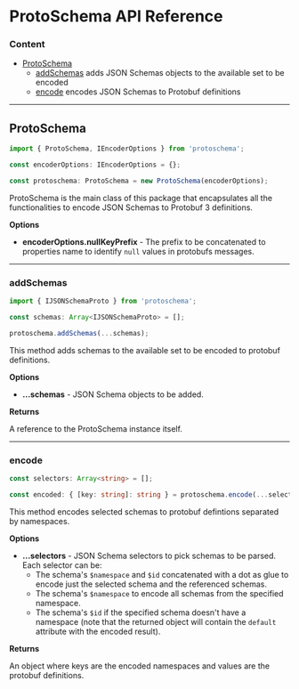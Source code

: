 # ProtoSchema API Reference

### Content

* [ProtoSchema](#ProtoSchema)
	* [addSchemas](#ProtoSchema+addSchemas) adds JSON Schemas objects to the available set to be encoded
	* [encode](#ProtoSchema+encode) encodes JSON Schemas to Protobuf definitions

----------------------

<a name="ProtoSchema"></a>

## ProtoSchema

```typescript
import { ProtoSchema, IEncoderOptions } from 'protoschema';

const encoderOptions: IEncoderOptions = {};

const protoschema: ProtoSchema = new ProtoSchema(encoderOptions);
```

ProtoSchema is the main class of this package that encapsulates all the functionalities to encode JSON Schemas to Protobuf 3 definitions.

**Options**

* **encoderOptions.nullKeyPrefix** - The prefix to be concatenated to properties name to identify `null` values in protobufs messages.

----------------------

<a name="ProtoSchema+addSchemas"></a>

### addSchemas

```typescript
import { IJSONSchemaProto } from 'protoschema';

const schemas: Array<IJSONSchemaProto> = [];

protoschema.addSchemas(...schemas);
```

This method adds schemas to the available set to be encoded to protobuf definitions.

**Options**

* **...schemas** - JSON Schema objects to be added.

**Returns**

A reference to the ProtoSchema instance itself.

----------------------

<a name="ProtoSchema+encode"></a>

### encode

```typescript
const selectors: Array<string> = [];

const encoded: { [key: string]: string } = protoschema.encode(...selectors);
```

This method encodes selected schemas to protobuf defintions separated by namespaces.

**Options**

* **...selectors** - JSON Schema selectors to pick schemas to be parsed. Each selector can be:
	* The schema's `$namespace` and `$id` concatenated with a dot as glue to encode just the selected schema and the referenced schemas.
	* The schema's `$namespace` to encode all schemas from the specified namespace.
	* The schema's `$id` if the specified schema doesn't have a namespace (note that the returned object will contain the `default` attribute with the encoded result).

**Returns**

An object where keys are the encoded namespaces and values are the protobuf definitions.